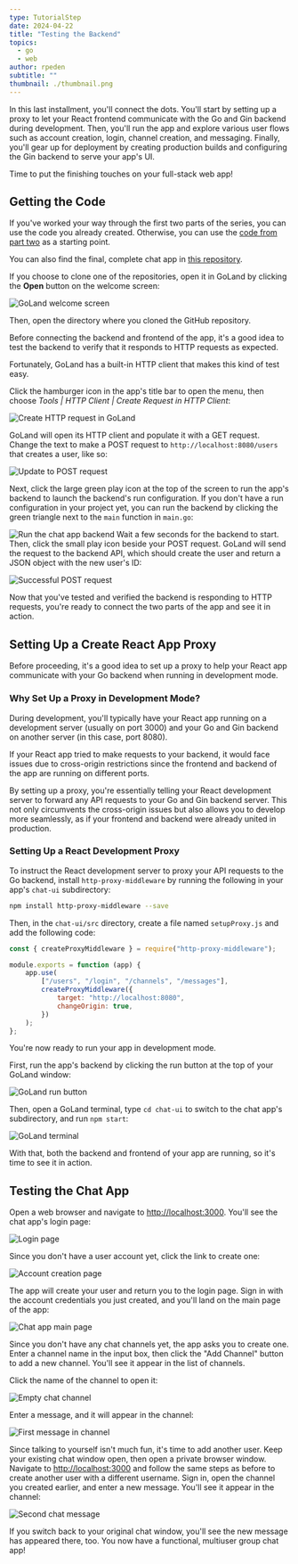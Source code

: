 ```yaml
---
type: TutorialStep
date: 2024-04-22
title: "Testing the Backend"
topics:
  - go
  - web
author: rpeden
subtitle: ""
thumbnail: ./thumbnail.png
---
```


In this last installment, you'll connect the dots. You'll start by setting up a proxy to let your React frontend communicate with the Go and Gin backend during development. Then, you'll run the app and explore various user flows such as account creation, login, channel creation, and messaging. Finally, you'll gear up for deployment by creating production builds and configuring the Gin backend to serve your app's UI.

Time to put the finishing touches on your full-stack web app!

## Getting the Code

If you've worked your way through the first two parts of the series, you can use the code you already created. Otherwise, you can use the [code from part two](https://github.com/rpeden/go-gin-react-part2) as a starting point.

You can also find the final, complete chat app in [this repository](https://github.com/rpeden/go-gin-react-part3).

If you choose to clone one of the repositories, open it in GoLand by clicking the **Open** button on the welcome screen:

![GoLand welcome screen](./images/1.png)

Then, open the directory where you cloned the GitHub repository.

Before connecting the backend and frontend of the app, it's a good idea to test the backend to verify that it responds to HTTP requests as expected.

Fortunately, GoLand has a built-in HTTP client that makes this kind of test easy.

Click the hamburger icon in the app's title bar to open the menu, then choose _Tools | HTTP Client | Create Request in HTTP Client_:

![Create HTTP request in GoLand](./images/2.png)

GoLand will open its HTTP client and populate it with a GET request. Change the text to make a POST request to `http://localhost:8080/users` that creates a user, like so:

![Update to POST request](./images/3.png)

Next, click the large green play icon at the top of the screen to run the app's backend to launch the backend's run configuration. If you don't have a run configuration in your project yet, you can run the backend by clicking the green triangle next to the `main` function in `main.go`:

![Run the chat app backend](./images/4.png)
Wait a few seconds for the backend to start. Then, click the small play icon beside your POST request. GoLand will send the request to the backend API, which should create the user and return a JSON object with the new user's ID:

![Successful POST request](./images/5.png)

Now that you've tested and verified the backend is responding to HTTP requests, you're ready to connect the two parts of the app and see it in action.

## Setting Up a Create React App Proxy

Before proceeding, it's a good idea to set up a proxy to help your React app communicate with your Go backend when running in development mode.

### Why Set Up a Proxy in Development Mode?

During development, you'll typically have your React app running on a development server (usually on port 3000) and your Go and Gin backend on another server (in this case, port 8080).

If your React app tried to make requests to your backend, it would face issues due to cross-origin restrictions since the frontend and backend of the app are running on different ports.

By setting up a proxy, you're essentially telling your React development server to forward any API requests to your Go and Gin backend server. This not only circumvents the cross-origin issues but also allows you to develop more seamlessly, as if your frontend and backend were already united in production.

### Setting Up a React Development Proxy

To instruct the React development server to proxy your API requests to the Go backend, install `http-proxy-middleware` by running the following in your app's `chat-ui` subdirectory:

```sh
npm install http-proxy-middleware --save
```

Then, in the `chat-ui/src` directory, create a file named `setupProxy.js` and add the following code:

```javascript
const { createProxyMiddleware } = require("http-proxy-middleware");

module.exports = function (app) {
	app.use(
		["/users", "/login", "/channels", "/messages"],
		createProxyMiddleware({
			target: "http://localhost:8080",
			changeOrigin: true,
		})
	);
};
```

You're now ready to run your app in development mode.

First, run the app's backend by clicking the run button at the top of your GoLand window:

![GoLand run button](./images/6.png)

Then, open a GoLand terminal, type `cd chat-ui` to switch to the chat app's subdirectory, and run `npm start`:

![GoLand terminal](./images/7.png)

With that, both the backend and frontend of your app are running, so it's time to see it in action.

## Testing the Chat App

Open a web browser and navigate to [http://localhost:3000](http://localhost:3000). You'll see the chat app's login page:

![Login page](./images/8.png)

Since you don't have a user account yet, click the link to create one:

![Account creation page](./images/9.png)

The app will create your user and return you to the login page. Sign in with the account credentials you just created, and you'll land on the main page of the app:

![Chat app main page](./images/10.png)

Since you don't have any chat channels yet, the app asks you to create one. Enter a channel name in the input box, then click the "Add Channel" button to add a new channel. You'll see it appear in the list of channels.

Click the name of the channel to open it:

![Empty chat channel](./images/11.png)

Enter a message, and it will appear in the channel:

![First message in channel](./images/12.png)

Since talking to yourself isn't much fun, it's time to add another user. Keep your existing chat window open, then open a private browser window. Navigate to [http://localhost:3000](http://localhost:3000) and follow the same steps as before to create another user with a different username. Sign in, open the channel you created earlier, and enter a new message. You'll see it appear in the channel:

![Second chat message](./images/13.png)

If you switch back to your original chat window, you'll see the new message has appeared there, too. You now have a functional, multiuser group chat app!
